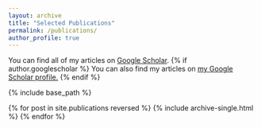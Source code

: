 ```yaml
---
layout: archive
title: "Selected Publications"
permalink: /publications/
author_profile: true
---
```

You can find all of my articles on [Google Scholar](https://scholar.google.com/citations?user=sSAQkAgAAAAJ&hl=en&oi=ao).
{% if author.googlescholar %}
  You can also find my articles on <u><a href="{{author.googlescholar}}">my Google Scholar profile</a>.</u>
{% endif %}

{% include base_path %}

{% for post in site.publications reversed %}
  {% include archive-single.html %}
{% endfor %}